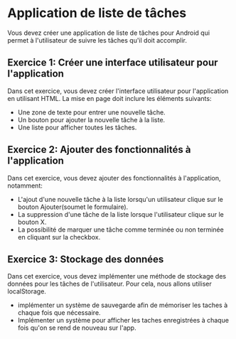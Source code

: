 # Application de liste de tâches
Vous devez créer une application de liste de tâches pour Android qui permet à l'utilisateur de suivre les tâches qu'il doit accomplir.

## Exercice 1: Créer une interface utilisateur pour l'application
Dans cet exercice, vous devez créer l'interface utilisateur pour l'application en utilisant HTML. La mise en page doit inclure les éléments suivants:
- Une zone de texte pour entrer une nouvelle tâche.
- Un bouton pour ajouter la nouvelle tâche à la liste.
- Une liste pour afficher toutes les tâches.

## Exercice 2: Ajouter des fonctionnalités à l'application
Dans cet exercice, vous devez ajouter des fonctionnalités à l'application, notamment:
- L'ajout d'une nouvelle tâche à la liste lorsqu'un utilisateur clique sur le bouton Ajouter(soumet le formulaire).
- La suppression d'une tâche de la liste lorsque l'utilisateur clique sur le bouton X.
- La possibilité de marquer une tâche comme terminée ou non terminée en cliquant sur la checkbox.
  
## Exercice 3: Stockage des données
Dans cet exercice, vous devez implémenter une méthode de stockage des données pour les tâches de l'utilisateur. Pour cela, nous allons utiliser localStorage.
- implémenter un système de sauvegarde afin de mémoriser les taches à chaque fois que nécessaire.
- Implémenter un système pour afficher les taches enregistrées à chaque fois qu'on se rend de nouveau sur l'app.
